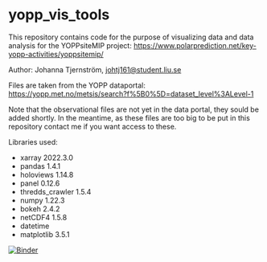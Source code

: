 # yopp_vis_tools
This repository contains code for the purpose of visualizing data and data analysis for the YOPPsiteMIP project:
https://www.polarprediction.net/key-yopp-activities/yoppsitemip/

Author: Johanna Tjernström, johtj161@student.liu.se

Files are taken from the YOPP dataportal:
https://yopp.met.no/metsis/search?f%5B0%5D=dataset_level%3ALevel-1

Note that the observational files are not yet in the data portal, they sould be added shortly.
In the meantime, as these files are too big to be put in this repository contact me if you want access to these.

Libraries used:
  - xarray 2022.3.0
  - pandas 1.4.1
  - holoviews 1.14.8
  - panel 0.12.6
  - thredds_crawler 1.5.4 
  - numpy 1.22.3
  - bokeh 2.4.2 
  - netCDF4 1.5.8
  - datetime 
  - matplotlib 3.5.1

[![Binder](https://mybinder.org/badge_logo.svg)](https://mybinder.org/v2/gh/johtj/yopp_vis_tools/HEAD)
